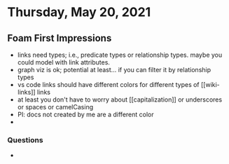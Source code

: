 # Thursday, May 20, 2021

## Foam First Impressions

- links need types; i.e., predicate types or relationship types. maybe you could model with link attributes. 
- graph viz is ok; potential at least… if you can filter it by relationship types
- vs code links should have different colors for different types of [[wiki-links]] links
- at least you don't have to worry about [[capitalization]] or underscores or spaces or camelCasing
- PI: docs not created by me are a different color
- 

### Questions
- 


